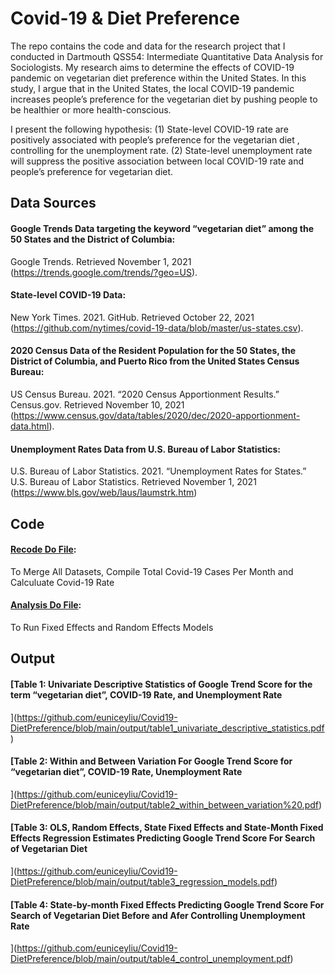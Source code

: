 # Covid-19 & Diet Preference
The repo contains the code and data for the research project that I conducted in Dartmouth QSS54: Intermediate Quantitative Data Analysis for Sociologists. My research aims to determine the effects of COVID-19 pandemic on vegetarian diet preference within the United States. In this study, I argue that in the United States, the local COVID-19 pandemic increases people’s preference for the vegetarian diet by pushing people to be healthier or more health-conscious.

I present the following hypothesis:
(1) State-level COVID-19 rate are positively associated with people’s preference for the vegetarian diet , controlling for the unemployment rate.
(2) State-level unemployment rate will suppress the positive association between local COVID-19 rate and people’s preference for vegetarian diet.
## Data Sources
#### Google Trends Data targeting the keyword “vegetarian diet” among the 50 States and the District of Columbia: 
Google Trends. Retrieved November 1, 2021 (https://trends.google.com/trends/?geo=US).

#### State-level COVID-19 Data: 
New York Times. 2021. GitHub. Retrieved October 22, 2021 (https://github.com/nytimes/covid-19-data/blob/master/us-states.csv).

#### 2020 Census Data of the Resident Population for the 50 States, the District of Columbia, and Puerto Rico from the United States Census Bureau: 
US Census Bureau. 2021. “2020 Census Apportionment Results.” Census.gov. Retrieved November 10, 2021 (https://www.census.gov/data/tables/2020/dec/2020-apportionment-data.html).

#### Unemployment Rates Data from U.S. Bureau of Labor Statistics: 
U.S. Bureau of Labor Statistics. 2021. “Unemployment Rates for States.” U.S. Bureau of Labor Statistics. Retrieved November 1, 2021 (https://www.bls.gov/web/laus/laumstrk.htm)

## Code
#### [Recode Do File](https://github.com/euniceyliu/Covid19-DietPreference/blob/main/code/covid%26diet_recode.do):
To Merge All Datasets, Compile Total Covid-19 Cases Per Month and Calculuate Covid-19 Rate

#### [Analysis Do File](https://github.com/euniceyliu/Covid19-DietPreference/blob/main/code/covid%26diet_analysis.do):
To Run Fixed Effects and Random Effects Models


## Output
#### [Table 1: Univariate Descriptive Statistics of Google Trend Score for the term “vegetarian diet”, COVID-19  Rate, and Unemployment Rate
](https://github.com/euniceyliu/Covid19-DietPreference/blob/main/output/table1_univariate_descriptive_statistics.pdf)

#### [Table 2: Within and Between Variation For Google Trend Score for “vegetarian diet”, COVID-19  Rate, Unemployment Rate
](https://github.com/euniceyliu/Covid19-DietPreference/blob/main/output/table2_within_between_variation%20.pdf)

#### [Table 3: OLS, Random Effects, State Fixed Effects and State-Month Fixed Effects Regression Estimates Predicting Google Trend Score For Search of Vegetarian Diet
](https://github.com/euniceyliu/Covid19-DietPreference/blob/main/output/table3_regression_models.pdf)

#### [Table 4: State-by-month Fixed Effects Predicting Google Trend Score For Search of Vegetarian Diet Before and Afer Controlling Unemployment Rate
](https://github.com/euniceyliu/Covid19-DietPreference/blob/main/output/table4_control_unemployment.pdf)

